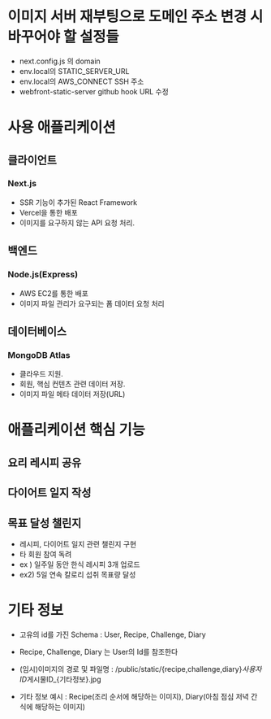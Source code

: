 # 이미지 서버 재부팅으로 도메인 주소 변경 시 바꾸어야 할 설정들

- next.config.js 의 domain
- env.local의 STATIC_SERVER_URL
- env.local의 AWS_CONNECT SSH 주소
- webfront-static-server github hook URL 수정

# 사용 애플리케이션

## 클라이언트

### Next.js

- SSR 기능이 추가된 React Framework
- Vercel을 통한 배포
- 이미지를 요구하지 않는 API 요청 처리.

## 백엔드

### Node.js(Express)

- AWS EC2를 통한 배포
- 이미지 파일 관리가 요구되는 폼 데이터 요청 처리

## 데이터베이스

### MongoDB Atlas

- 클라우드 지원.
- 회원, 핵심 컨텐츠 관련 데이터 저장.
- 이미지 파일 메타 데이터 저장(URL)

# 애플리케이션 핵심 기능

## 요리 레시피 공유

## 다이어트 일지 작성

## 목표 달성 챌린지

- 레시피, 다이어트 일지 관련 챌린지 구현
- 타 회원 참여 독려
- ex ) 일주일 동안 한식 레시피 3개 업로드
- ex2) 5일 연속 칼로리 섭취 목표량 달성

# 기타 정보

- 고유의 id를 가진 Schema : User, Recipe, Challenge, Diary

- Recipe, Challenge, Diary 는 User의 Id를 참조한다

- (임시)이미지의 경로 및 파일명 : /public/static/{recipe,challenge,diary}*사용자ID*게시물ID\_{기타정보}.jpg

- 기타 정보 예시 : Recipe(조리 순서에 해당하는 이미지), Diary(아침 점심 저녁 간식에 해당하는 이미지)
